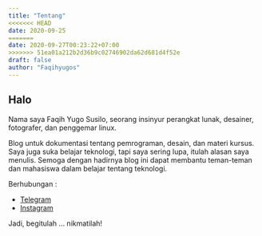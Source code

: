 ```yaml
---
title: "Tentang"
<<<<<<< HEAD
date: 2020-09-25
=======
date: 2020-09-27T00:23:22+07:00
>>>>>>> 51ea01a212b2d36b9c02746902da62d681d4f52e
draft: false
author: "Faqihyugos"
---
```


## Halo

Nama saya Faqih Yugo Susilo, seorang insinyur perangkat lunak, desainer, fotografer, dan penggemar linux.


Blog untuk dokumentasi tentang pemrograman, desain, dan materi kursus. Saya juga suka belajar teknologi, tapi saya sering lupa, itulah alasan saya menulis. Semoga dengan hadirnya blog ini dapat membantu teman-teman dan mahasiswa dalam belajar tentang teknologi.

Berhubungan :

- [Telegram](https://t.me/faqihyugos)
- [Instagram](https://www.instagram.com/faqihyugos/)

Jadi, begitulah ... nikmatilah!
